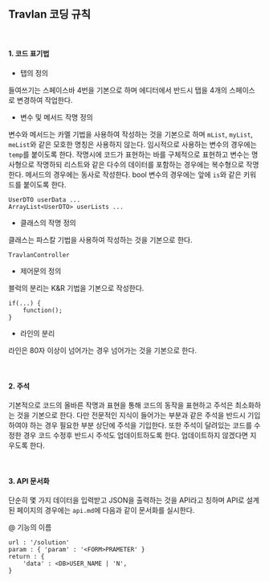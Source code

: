 ## Travlan 코딩 규칙

<br>

#### 1.  코드 표기법

- 탭의 정의

들여쓰기는 스페이스바 4번을 기본으로 하며 에디터에서 반드시 탭을 4개의 스페이스로 변경하여 작업한다.

- 변수 및 메서드 작명 정의

변수와 메서드는 카멜 기법을 사용하여 작성하는 것을 기본으로 하며 `mList`, `myList`, `meList`와 같은 모호한 명칭은 사용하지 않는다. 임시적으로 사용하는 변수의 경우에는 `temp`를 붙이도록 한다. 작명시에 코드가 표현하는 바를 구체적으로 표현하고 변수는 명사형으로 작명하되 리스트와 같은 다수의 데이터를 포함하는 경우에는 복수형으로 작명한다. 메서드의 경우에는 동사로 작성한다. bool 변수의 경우에는 앞에 `is`와 같은 키워드를 붙이도록 한다.

```
UserDTO userData ...
ArrayList<UserDTO> userLists ...
```

- 클래스의 작명 정의

클래스는 파스칼 기법을 사용하여 작성하는 것을 기본으로 한다.

```
TravlanController
```

- 제어문의 정의

블럭의 분리는 K&R 기법을 기본으로 작성한다.

```
if(...) {
	function();
}
```

- 라인의 분리

라인은 80자 이상이 넘어가는 경우 넘어가는 것을 기본으로 한다.

<br>

#### 2. 주석

기본적으로 코드의 올바른 작명과 표현을 통해 코드의 동작을 표현하고 주석은 최소화하는 것을 기본으로 한다. 다만 전문적인 지식이 들어가는 부분과 같은 주석을 반드시 기입하여야 하는 경우 필요한 부분 상단에 주석을 기입한다. 또한 주석이 달려있는 코드를 수정한 경우 코드 수정후 반드시 주석도 업데이트하도록 한다. 업데이트하지 않겠다면 지우도록 한다.

<br>

#### 3. API 문서화

단순히 몇 가지 데이터을 입력받고 JSON을 출력하는 것을 API라고 칭하며 API로 설계된 페이지의 경우에는 `api.md`에 다음과 같이 문서화를 실시한다.

@ 기능의 이름

```
url : '/solution'
param : { 'param' : '<FORM>PRAMETER' }
return : {
    'data' : <DB>USER_NAME | 'N',
}
```